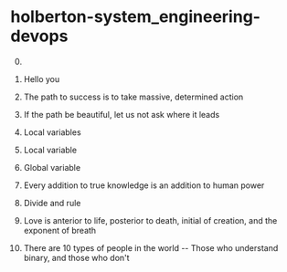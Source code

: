 # holberton-system_engineering-devops

0. <o>

1. Hello you

2. The path to success is to take massive, determined action

3. If the path be beautiful, let us not ask where it leads

5. Local variables

6. Local variable

7. Global variable

8. Every addition to true knowledge is an addition to human power


9. Divide and rule

10. Love is anterior to life, posterior to death, initial of creation, and the exponent of breath

11. There are 10 types of people in the world -- Those who understand binary, and those who don't

